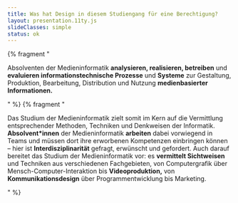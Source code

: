 ```yaml
---
title: Was hat Design in diesem Studiengang für eine Berechtigung?
layout: presentation.11ty.js
slideClasses: simple
status: ok
---
```


{% fragment "<p>Absolventen der Medieninformatik <strong>analysieren, realisieren, betreiben</strong> und <strong>evaluieren informationstechnische Prozesse</strong> und <strong>Systeme</strong> zur Gestaltung, Produktion, Bearbeitung, Distribution und Nutzung <strong>medienbasierter Informationen.</strong>

</p>" %}
{% fragment "<p>Das Studium der Medieninformatik zielt somit im Kern auf die Vermittlung entsprechender Methoden, Techniken und Denkweisen der Informatik. <strong>Absolvent*innen</strong> der Medieninformatik <strong>arbeiten</strong> dabei vorwiegend in Teams und müssen dort ihre erworbenen Kompetenzen einbringen können – hier ist <strong>Interdisziplinarität</strong> gefragt, erwünscht und gefordert. Auch darauf bereitet das Studium der Medieninformatik vor: es <strong>vermittelt Sichtweisen</strong> und Techniken aus verschiedenen Fachgebieten, von Computergrafik über Mensch-Computer-Interaktion bis <strong>Videoproduktion,</strong> von <strong>Kommunikationsdesign</strong> über Programmentwicklung bis Marketing.
</p>" %}
